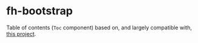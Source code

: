 # fh-bootstrap

Table of contents (`Toc` component) based on, and largely compatible with, [this project](https://afeld.github.io/bootstrap-toc/).